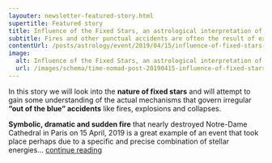 ```yaml
---
layouter: newsletter-featured-story.html
supertitle: Featured story
title: Influence of the Fixed Stars, an astrological interpretation of the fire of Notre-Dame de Paris
subtitle: Fires and other punctual accidents are often the result of exact alignments between planets and the fixed stars.
contentUrl: /posts/astrology/event/2019/04/15/influence-of-fixed-stars-case-of-notre-dame-fire.html
image:
  alt: Influence of the Fixed Stars, an astrological interpretation of Notre-Dame de Paris fire, 15 April 2019
  url: /images/schema/time-nomad-post-20190415-influence-of-fixed-stars-case-of-notre-dame-fire-1x1.jpg  
---
```


In this story we will look into the **nature of fixed stars** and will attempt to gain some understanding of the actual mechanisms that govern irregular **“out of the blue” accidents** like fires, explosions and collapses.

**Symbolic, dramatic and sudden fire** that nearly destroyed Notre-Dame Cathedral in Paris on 15 April, 2019 is a great example of an event that took place perhaps due to a specific and precise combination of stellar energies… [continue reading]($contentUrl)